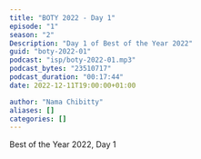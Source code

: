 ```yaml
---
title: "BOTY 2022 - Day 1"
episode: "1"
season: "2"
Description: "Day 1 of Best of the Year 2022"
guid: "boty-2022-01"
podcast: "isp/boty-2022-01.mp3"
podcast_bytes: "23510717"
podcast_duration: "00:17:44"
date: 2022-12-11T19:00:00+01:00

author: "Nama Chibitty"
aliases: []
categories: []
---
```


Best of the Year 2022, Day 1